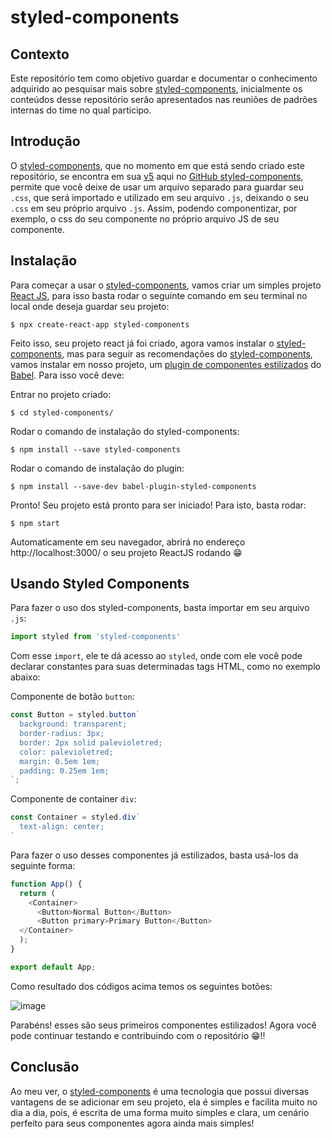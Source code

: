 # styled-components

## Contexto

Este repositório tem como objetivo guardar e documentar o conhecimento adquirido ao pesquisar mais sobre [styled-components](https://styled-components.com/), inicialmente os conteúdos desse repositório serão apresentados nas reuniões de padrões internas do time no qual participo.

## Introdução

O [styled-components](https://styled-components.com/), que no momento em que está sendo criado este repositório, se encontra em sua [v5](https://github.com/styled-components/styled-components/releases) aqui no [GitHub styled-components](https://github.com/styled-components/styled-components), permite que você deixe de usar um arquivo separado para guardar seu `.css`, que será importado e utilizado em seu arquivo `.js`, deixando o seu `.css` em seu próprio arquivo `.js`. Assim, podendo componentizar, por exemplo, o css do seu componente no próprio arquivo JS de seu componente.

## Instalação

Para começar a usar o [styled-components](https://styled-components.com/), vamos criar um simples projeto [React JS](https://pt-br.reactjs.org/), para isso basta rodar o seguinte comando em seu terminal no local onde deseja guardar seu projeto:

```
$ npx create-react-app styled-components
```

Feito isso, seu projeto react já foi criado, agora vamos instalar o [styled-components](https://styled-components.com/), mas para seguir as recomendações do [styled-components](https://styled-components.com/), vamos instalar em nosso projeto, um [plugin de componentes estilizados](https://github.com/styled-components/babel-plugin-styled-components) do [Babel](https://babeljs.io/). Para isso você deve:

Entrar no projeto criado:

```
$ cd styled-components/
```

Rodar o comando de instalação do styled-components:

```
$ npm install --save styled-components
```

Rodar o comando de instalação do plugin:

```
$ npm install --save-dev babel-plugin-styled-components
```

Pronto! Seu projeto está pronto para ser iniciado! Para isto, basta rodar:

```
$ npm start
```

Automaticamente em seu navegador, abrirá no endereço http://localhost:3000/ o seu projeto ReactJS rodando :grin:

## Usando Styled Components

Para fazer o uso dos styled-components, basta importar em seu arquivo `.js`:

```javascript
import styled from 'styled-components'
```

Com esse `import`, ele te dá acesso ao `styled`, onde com ele você pode declarar constantes para suas determinadas tags HTML, como no exemplo abaixo:

Componente de botão `button`:
```javascript
const Button = styled.button`
  background: transparent;
  border-radius: 3px;
  border: 2px solid palevioletred;
  color: palevioletred;
  margin: 0.5em 1em;
  padding: 0.25em 1em;
`;
```

Componente de container `div`:
```javascript
const Container = styled.div`
  text-align: center;
`
```

Para fazer o uso desses componentes já estilizados, basta usá-los da seguinte forma:

```javascript
function App() {
  return (
    <Container>
      <Button>Normal Button</Button>
      <Button primary>Primary Button</Button>
  </Container>
  );
}

export default App;
```

Como resultado dos códigos acima temos os seguintes botões:

![image](https://user-images.githubusercontent.com/47872242/108787649-ed11c700-7554-11eb-9fea-29aec11d22c3.png)

Parabéns! esses são seus primeiros componentes estilizados! Agora você pode continuar testando e contribuindo com o repositório :grin:!!

## Conclusão

Ao meu ver, o [styled-components](https://styled-components.com/) é uma tecnologia que possui diversas vantagens de se adicionar em seu projeto, ela é simples e facilita muito no dia a dia, pois, é escrita de uma forma muito simples e clara, um cenário perfeito para seus componentes agora ainda mais simples!
